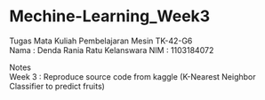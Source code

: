 # Mechine-Learning_Week3
Tugas Mata Kuliah Pembelajaran Mesin TK-42-G6  
Nama  : Denda Rania Ratu Kelanswara
NIM   : 1103184072

Notes   
Week 3 : Reproduce source code from kaggle (K-Nearest Neighbor Classifier to predict fruits) 
